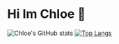 # Hi Im Chloe 🌸



![Chloe's GitHub stats](https://github-readme-stats.vercel.app/api?username=Chloe199719&show_icons=true&theme=radical) [![Top Langs](https://github-readme-stats.vercel.app/api/top-langs/?username=Chloe199719&layout=pie)](https://github.com/Chloe199719/github-readme-stats)
